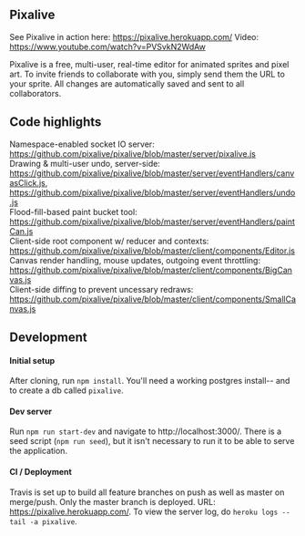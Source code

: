 ## Pixalive

See Pixalive in action here: https://pixalive.herokuapp.com/
Video: https://www.youtube.com/watch?v=PVSvkN2WdAw

Pixalive is a free, multi-user, real-time editor for animated sprites and pixel art. To invite friends to collaborate with you, simply send them the URL to your sprite. All changes are automatically saved and sent to all collaborators. 

## Code highlights
Namespace-enabled socket IO server: https://github.com/pixalive/pixalive/blob/master/server/pixalive.js  
Drawing & multi-user undo, server-side: https://github.com/pixalive/pixalive/blob/master/server/eventHandlers/canvasClick.js, https://github.com/pixalive/pixalive/blob/master/server/eventHandlers/undo.js  
Flood-fill-based paint bucket tool: https://github.com/pixalive/pixalive/blob/master/server/eventHandlers/paintCan.js  
Client-side root component w/ reducer and contexts: https://github.com/pixalive/pixalive/blob/master/client/components/Editor.js  
Canvas render handling, mouse updates, outgoing event throttling: https://github.com/pixalive/pixalive/blob/master/client/components/BigCanvas.js  
Client-side diffing to prevent uncessary redraws: 
https://github.com/pixalive/pixalive/blob/master/client/components/SmallCanvas.js  

## Development

#### Initial setup

After cloning, run `npm install`. You'll need a working postgres install-- and to create a db called `pixalive`. 

#### Dev server

Run `npm run start-dev` and navigate to http://localhost:3000/. There is a seed script (`npm run seed`), but it isn't necessary to run it to be able to serve the application.

#### CI / Deployment

Travis is set up to build all feature branches on push as well as master on merge/push. Only the master branch is deployed.
URL: https://pixalive.herokuapp.com/. To view the server log, do `heroku logs --tail -a pixalive`. 
